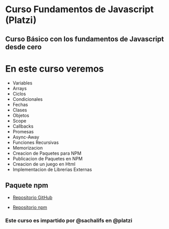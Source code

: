 # Curso Fundamentos de Javascript (Platzi)

## Curso Básico con los fundamentos de Javascript desde cero

# En este curso veremos

+ Variables
+ Arrays
+ Ciclos
+ Condicionales
+ Fechas
+ Clases
+ Objetos
+ Scope
+ Callbacks
+ Promesas
+ Async-Away
+ Funciones Recursivas
+ Memorizacion
+ Creacion de Paquetes para NPM
+ Publicacion de Paquetes en NPM
+ Creacion de un juego en Html
+ Implementacion de Librerias Externas

## Paquete npm

- [Repositorio GitHub](https://github.com/alexisMoragaa/pruebaCreacionPaqueteNpm)

- [Repositorio npm](https://github.com/alexisMoragaa/pruebaCreacionPaqueteNpm)


### Este curso es impartido por @sachalifs en @platzi
